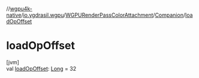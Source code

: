 //[wgpu4k-native](../../../../index.md)/[io.ygdrasil.wgpu](../../index.md)/[WGPURenderPassColorAttachment](../index.md)/[Companion](index.md)/[loadOpOffset](load-op-offset.md)

# loadOpOffset

[jvm]\
val [loadOpOffset](load-op-offset.md): [Long](https://kotlinlang.org/api/core/kotlin-stdlib/kotlin/-long/index.html) = 32